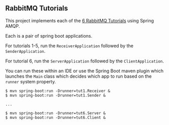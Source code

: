 RabbitMQ Tutorials
------------------

This project implements each of the [6 RabbitMQ Tutorials][1] using Spring AMQP.

Each is a pair of spring boot applications.

For tutorials 1-5, run the `ReceiverApplication` followed by the `SenderApplication`.

For tutorial 6, run the `ServerApplication` followed by the `ClientApplication`.

You can run these within an IDE or use the Spring Boot maven plugin which launches the `Main` class which decides which app to run based on the `runner` system property.

    $ mvn spring-boot:run -Drunner=tut1.Receiver &
    $ mvn spring-boot:run -Drunner=tut1.Sender &

    ...

    $ mvn spring-boot:run -Drunner=tut6.Server &
    $ mvn spring-boot:run -Drunner=tut6.Client &


[1]: https://www.rabbitmq.com/getstarted.html
